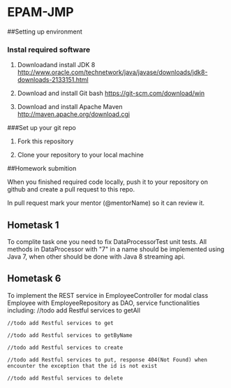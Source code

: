 # EPAM-JMP

##Setting up environment

### Instal required software

1) Downloadand install JDK 8 http://www.oracle.com/technetwork/java/javase/downloads/jdk8-downloads-2133151.html

2) Download and install Git bash https://git-scm.com/download/win 

3) Download and install Apache Maven http://maven.apache.org/download.cgi

###Set up your git repo

1) Fork this repository

2) Clone your repository to your local machine 

##Homework submition

When you finished required code locally, push it to your repository on github and create a pull request to this repo.

In pull request mark your mentor (@mentorName) so it can review it. 


## Hometask 1

To complite task one you need to fix DataProcessorTest unit tests. 
All methods in DataProcessor with "7" in a name should be implemented using Java 7, when other should be done with Java 8 streaming api. 


## Hometask 6

To implement the REST service in EmployeeController for modal class Employee with EmployeeRepository as DAO, service functionalities including:
    //todo add Restful services to getAll
    
    //todo add Restful services to get
    
    //todo add Restful services to getByName

    //todo add Restful services to create

    //todo add Restful services to put, response 404(Not Found) when encounter the exception that the id is not exist

    //todo add Restful services to delete
